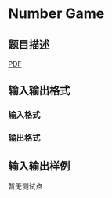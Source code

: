 # Number Game

## 题目描述

[problemUrl]: https://uva.onlinejudge.org/index.php?option=com_onlinejudge&Itemid=8&category=448&page=show_problem&problem=4333

[PDF](https://uva.onlinejudge.org/external/15/p1558.pdf)

## 输入输出格式

### 输入格式

### 输出格式

## 输入输出样例

暂无测试点

